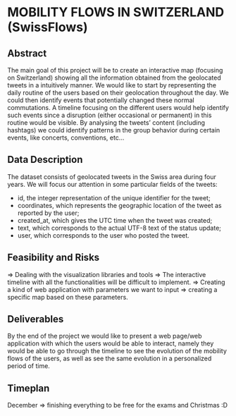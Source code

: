 # MOBILITY FLOWS IN SWITZERLAND (SwissFlows)

## Abstract
The main goal of this project will be to create an interactive map (focusing on Switzerland) showing all the information obtained from the geolocated tweets in a intuitively manner.
We would like to start by representing the daily routine of the users based on their geolocation throughout the day. We could then identify events that potentially changed these normal commutations. A timeline focusing on the different users would help identify such events since a disruption  (either occasional or permanent) in this routine would be visible.
By analysing the tweets’ content (including hashtags) we could identify patterns in the group behavior during certain events, like concerts, conventions, etc…


## Data Description
The dataset consists of geolocated tweets in the Swiss area during four years.
We will focus our attention in some particular fields of the tweets:
- id, the integer representation of the unique identifier for the tweet;
- coordinates, which represents the geographic location of the tweet as reported by the user;
- created_at, which gives the UTC time when the tweet was created;
- text, which corresponds to the actual UTF-8 text of the status update;
- user, which corresponds to the user who posted the tweet.


## Feasibility and Risks
⇒ Dealing with the visualization libraries and tools
⇒ The interactive timeline with all the functionalities will be difficult to implement.
⇒ Creating a kind of web application with parameters we want to input => creating a specific map based on these parameters.


## Deliverables
By the end of the project we would like to present a web page/web application with which the users would be able to interact, namely they would be able to go through the timeline to see the evolution of the mobility flows of the users, as well as see the same evolution in a personalized period of time.


## Timeplan
December => finishing everything to be free for the exams and Christmas :D
